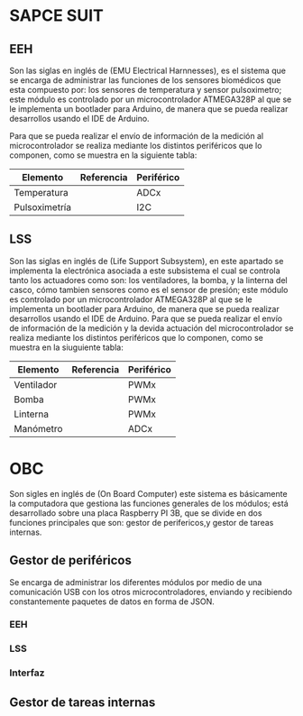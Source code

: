 # SAPCE SUIT
## EEH 
Son las siglas en inglés de (EMU Electrical Harnnesses), es el sistema que se encarga de administrar las funciones de los sensores biomédicos que esta compuesto por: los sensores de temperatura y sensor pulsoximetro; este módulo es controlado por un microcontrolador ATMEGA328P al que se le implementa un bootlader para Arduino, de manera que se pueda realizar desarrollos usando el IDE de Arduino.

Para que se pueda realizar el envío de información de la medición al microcontrolador se realiza mediante los distintos periféricos que lo componen, como se muestra en la siguiente tabla:

| Elemento | Referencia | Periférico |
| -------- | ----------|----------|
|Temperatura||ADCx|
|Pulsoximetría||I2C|


## LSS
Son las siglas en inglés de (Life Support Subsystem), en este apartado se implementa la electrónica asociada a este subsistema el cual se controla tanto los actuadores como son: los ventiladores, la bomba, y la linterna del casco, cómo tambien sensores como es el sensor de presión; este módulo es controlado por un microcontrolador ATMEGA328P al que se le implementa un bootlader para Arduino, de manera que se pueda realizar desarrollos usando el IDE de Arduino.
Para que se pueda realizar el envío de información de la medición y la devida actuación del microcontrolador se realiza mediante los distintos periféricos que lo componen, como se muestra en la siuguiente tabla:

| Elemento | Referencia | Periférico |
| -------- | ----------|----------|
|Ventilador||PWMx|
|Bomba||PWMx|
|Linterna||PWMx|
|Manómetro||ADCx|

# OBC
Son sigles en inglés de (On Board Computer) este sistema es básicamente la computadora que gestiona las funciones generales de los módulos; está desarrollado sobre una placa Raspberry PI 3B, que se divide en dos funciones principales que son: gestor de perifericos,y gestor de tareas internas.
## Gestor de periféricos
Se encarga de administrar los diferentes módulos por medio de una comunicación USB con los otros microcontroladores, enviando y recibiendo constantemente paquetes de datos en forma de JSON.
### EEH

### LSS

### Interfaz


## Gestor de tareas internas